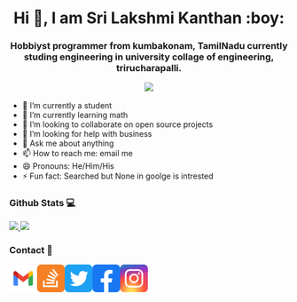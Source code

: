 <!--
**srilakshmikanthanp/srilakshmikanthanp** is a ✨ _special_ ✨ repository because its `README.md` (this file) appears on your GitHub profile.

Here are some ideas to get you started:

- 🔭 I’m currently working on ...
- 🌱 I’m currently learning ...
- 👯 I’m looking to collaborate on ...
- 🤔 I’m looking for help with ...
- 💬 Ask me about ...
- 📫 How to reach me: ...
- 😄 Pronouns: ...
- ⚡ Fun fact: ...
-->

<h1 align="center"> Hi 👋, I am Sri Lakshmi Kanthan :boy: </h1>
<h3 align="center"> Hobbiyst programmer from kumbakonam, TamilNadu currently studing engineering in university collage of engineering, trirucharapalli. </h3>
<p align="center"> 
  <img src="https://komarev.com/ghpvc/?username=srilakshmikanthanp&style=flat-square&color=brightgreen">
</p>

- 🔭 I’m currently a student
- 🌱 I’m currently learning math
- 👯 I’m looking to collaborate on open source projects
- 🤔 I’m looking for help with business
- 💬 Ask me about anything
- 📫 How to reach me: email me
- 😄 Pronouns: He/Him/His
- ⚡ Fun fact: Searched but None in goolge is intrested

### Github Stats 💻

<a align="center"><a href="https://github.com/anuraghazra/github-readme-stats">
  <img height="150" src="https://github-readme-stats.vercel.app/api?username=srilakshmikanthanp&theme=onedark"/>
  <img height="150" src="https://github-readme-stats.vercel.app/api/top-langs/?username=srilakshmikanthanp&theme=onedark&layout=compact"/>
</a></p>

### Contact 📱

<a href="mailto:srilakshmikanthanp@gmail.com"><img src="image/gmail.svg" width="50" Height="50"></a><a href = "https://stackoverflow.com/users/12473258/srilakshmikanthanp?tab=profile"><img src = "image/stack.svg" width="50" Height="50"><a href = "https://twitter.com/srilaxmikanthan"><img src = "image/twitter.png" width="50" Height="50"><a href = "https://www.facebook.com/sri.l.kanthan.1/"><img src = "image/facebook.svg" width="50" Height="50"><a href = "https://www.instagram.com/srilakshmikanthanp/"><img src = "image/insta.svg" width="50" Height="50">
